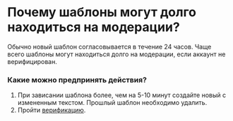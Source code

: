 # Почему шаблоны могут долго находиться на модерации?

Обычно новый шаблон согласовывается в течение 24 часов. Чаще всего шаблоны могут находиться долго на модерации, если аккаунт не верифицирован.

### Какие можно предпринять действия?

1. При зависании шаблона более, чем на 5-10 минут создайте новый с измененным текстом. Прошлый шаблон необходимо удалить.
2. Пройти [верификацию](https://waba.docs.olchat.io/bystryi-start/podtverzhdenie-kompanii-v-facebook-business-manager#poryadok-deistvii-dlya-prokhozhdeniya-procedury-verifikacii).&#x20;
